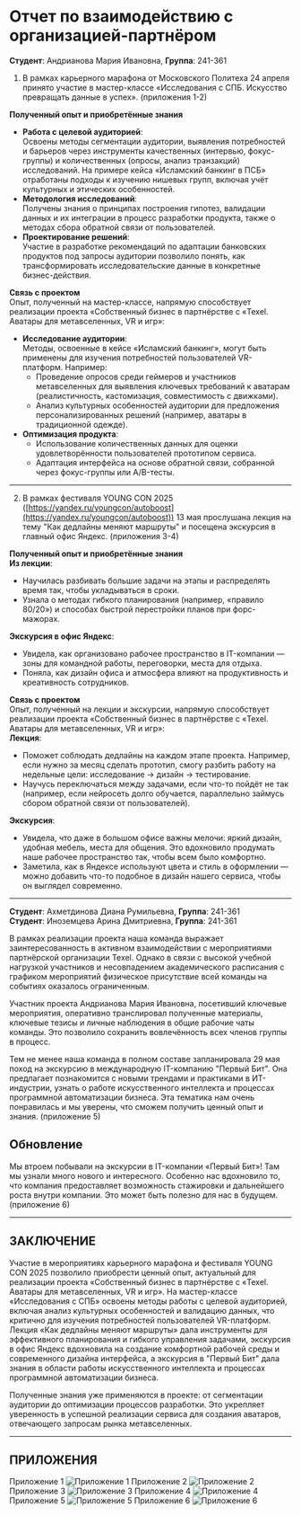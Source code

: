 # Отчет по взаимодействию с организацией-партнёром  

**Студент**: Андрианова Мария Ивановна, **Группа**: 241-361  

1. В рамках карьерного марафона от Московского Политеха 24 апреля принято участие в мастер-классе «Исследования с СПБ. Искусство превращать данные в успех». (приложения 1-2)  

**Полученный опыт и приобретённые знания**  
- **Работа с целевой аудиторией**:  
  Освоены методы сегментации аудитории, выявления потребностей и барьеров через инструменты качественных (интервью, фокус-группы) и количественных (опросы, анализ транзакций) исследований. На примере кейса «Исламский банкинг в ПСБ» отработаны подходы к изучению нишевых групп, включая учёт культурных и этических особенностей.  
- **Методология исследований**:  
  Получены знания о принципах построения гипотез, валидации данных и их интеграции в процесс разработки продукта, также о методах сбора обратной связи от пользователей.  
- **Проектирование решений**:  
  Участие в разработке рекомендаций по адаптации банковских продуктов под запросы аудитории позволило понять, как трансформировать исследовательские данные в конкретные бизнес-действия.  

**Связь с проектом**  
Опыт, полученный на мастер-классе, напрямую способствует реализации проекта «Собственный бизнес в партнёрстве с «Texel. Аватары для метавселенных, VR и игр»:  
- **Исследование аудитории**:  
  Методы, освоенные в кейсе «Исламский банкинг», могут быть применены для изучения потребностей пользователей VR-платформ. Например:  
  - Проведение опросов среди геймеров и участников метавселенных для выявления ключевых требований к аватарам (реалистичность, кастомизация, совместимость с движками).  
  - Анализ культурных особенностей аудитории для предложения персонализированных решений (например, аватары в традиционной одежде).  
- **Оптимизация продукта**:  
  - Использование количественных данных для оценки удовлетворённости пользователей прототипом сервиса.  
  - Адаптация интерфейса на основе обратной связи, собранной через фокус-группы или A/B-тесты.  

---

2. В рамках фестиваля YOUNG CON 2025 ([https://yandex.ru/youngcon/autoboost](https://yandex.ru/youngcon/autoboost)) 13 мая прослушана лекция на тему "Как дедлайны меняют маршруты" и посещена экскурсия в главный офис Яндекс. (приложения 3-4)  

**Полученный опыт и приобретённые знания**  
**Из лекции**:  
- Научилась разбивать большие задачи на этапы и распределять время так, чтобы укладываться в сроки.  
- Узнала о методах гибкого планирования (например, «правило 80/20») и способах быстрой перестройки планов при форс-мажорах.  

**Экскурсия в офис Яндекс**:  
- Увидела, как организовано рабочее пространство в IT-компании — зоны для командной работы, переговорки, места для отдыха.  
- Поняла, как дизайн офиса и атмосфера влияют на продуктивность и креативность сотрудников.  

**Связь с проектом**  
Опыт, полученный на лекции и экскурсии, напрямую способствует реализации проекта «Собственный бизнес в партнёрстве с «Texel. Аватары для метавселенных, VR и игр»:  
**Лекция**:  
- Поможет соблюдать дедлайны на каждом этапе проекта. Например, если нужно за месяц сделать прототип, смогу разбить работу на недельные цели: исследование → дизайн → тестирование.  
- Научусь переключаться между задачами, если что-то пойдёт не так (например, если нейросеть долго обучается, параллельно займусь сбором обратной связи от пользователей).  

**Экскурсия**:  
- Увидела, что даже в большом офисе важны мелочи: яркий дизайн, удобная мебель, места для общения. Это вдохновило продумать наше рабочее пространство так, чтобы всем было комфортно.  
- Заметила, как в Яндексе используют цвета и стиль в оформлении — можно добавить что-то подобное в дизайн нашего сервиса, чтобы он выглядел современно.  

---

**Студент**: Ахметдинова Диана Румильевна, **Группа**: 241-361  
**Студент**: Иноземцева Арина Дмитриевна, **Группа**: 241-361  

В рамках реализации проекта наша команда выражает заинтересованность в активном взаимодействии с мероприятиями партнёрской организации Texel. Однако в связи с высокой учебной нагрузкой участников и несовпадением академического расписания с графиком мероприятий физическое присутствие всей команды на событиях оказалось ограниченным.  

Участник проекта Андрианова Мария Ивановна, посетивший ключевые мероприятия, оперативно транслировал полученные материалы, ключевые тезисы и личные наблюдения в общие рабочие чаты команды. Это позволило сохранить вовлечённость всех членов группы в процесс.

Тем не менее наша команда в полном составе запланировала 29 мая поход на экскурсию в международную IT-компанию "Первый Бит". Она предлагает познакомится с новыми трендами и практиками в ИТ-индустрии, узнать о работе искусственного интеллекта и процессах программной автоматизации бизнеса. Эта тематика нам очень понравилась и мы уверены, что сможем получить ценный опыт и знания. (приложение 5)

## Обновление
Мы втроем побывали на экскурсии в IT-компании «Первый Бит»! Там мы узнали много нового и интересного. Особенно нас вдохновило то, что компания предоставляет возможность стажировки и дальнейшего роста внутри компании. Это может быть полезно для нас в будущем.(приложение 6)

---

## ЗАКЛЮЧЕНИЕ  

Участие в мероприятиях карьерного марафона и фестиваля YOUNG CON 2025 позволило приобрести ценный опыт, актуальный для реализации проекта «Собственный бизнес в партнёрстве с «Texel. Аватары для метавселенных, VR и игр». На мастер-классе «Исследования с СПБ» освоены методы работы с целевой аудиторией, включая анализ культурных особенностей и валидацию данных, что критично для изучения потребностей пользователей VR-платформ. Лекция «Как дедлайны меняют маршруты» дала инструменты для эффективного планирования и гибкого управления задачами, экскурсия в офис Яндекс вдохновила на создание комфортной рабочей среды и современного дизайна интерфейса, а экскурсия в "Первый Бит" дала знания в области работы искусственного интеллекта и процессах программной автоматизации бизнеса.

Полученные знания уже применяются в проекте: от сегментации аудитории до оптимизации процессов разработки. Это укрепляет уверенность в успешной реализации сервиса для создания аватаров, отвечающего запросам рынка метавселенных.



---

## ПРИЛОЖЕНИЯ
Приложение 1
![Приложение 1](images/app1.jpg)
Приложение 2
![Приложение 2](images/app2.jpg)
Приложение 3
![Приложение 3](images/app3.jpg) 
Приложение 4
![Приложение 4](images/app4.jpg)
Приложение 5
![Приложение 5](images/app5.jpg)
Приложение 6
![Приложение 6](images/app6.jpg)

